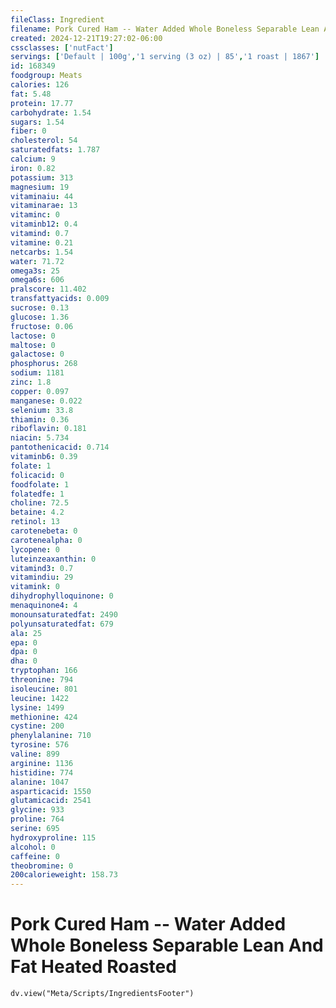 ```yaml
---
fileClass: Ingredient
filename: Pork Cured Ham -- Water Added Whole Boneless Separable Lean And Fat Heated Roasted
created: 2024-12-21T19:27:02-06:00
cssclasses: ['nutFact']
servings: ['Default | 100g','1 serving (3 oz) | 85','1 roast | 1867']
id: 168349
foodgroup: Meats
calories: 126
fat: 5.48
protein: 17.77
carbohydrate: 1.54
sugars: 1.54
fiber: 0
cholesterol: 54
saturatedfats: 1.787
calcium: 9
iron: 0.82
potassium: 313
magnesium: 19
vitaminaiu: 44
vitaminarae: 13
vitaminc: 0
vitaminb12: 0.4
vitamind: 0.7
vitamine: 0.21
netcarbs: 1.54
water: 71.72
omega3s: 25
omega6s: 606
pralscore: 11.402
transfattyacids: 0.009
sucrose: 0.13
glucose: 1.36
fructose: 0.06
lactose: 0
maltose: 0
galactose: 0
phosphorus: 268
sodium: 1181
zinc: 1.8
copper: 0.097
manganese: 0.022
selenium: 33.8
thiamin: 0.36
riboflavin: 0.181
niacin: 5.734
pantothenicacid: 0.714
vitaminb6: 0.39
folate: 1
folicacid: 0
foodfolate: 1
folatedfe: 1
choline: 72.5
betaine: 4.2
retinol: 13
carotenebeta: 0
carotenealpha: 0
lycopene: 0
luteinzeaxanthin: 0
vitamind3: 0.7
vitamindiu: 29
vitamink: 0
dihydrophylloquinone: 0
menaquinone4: 4
monounsaturatedfat: 2490
polyunsaturatedfat: 679
ala: 25
epa: 0
dpa: 0
dha: 0
tryptophan: 166
threonine: 794
isoleucine: 801
leucine: 1422
lysine: 1499
methionine: 424
cystine: 200
phenylalanine: 710
tyrosine: 576
valine: 899
arginine: 1136
histidine: 774
alanine: 1047
asparticacid: 1550
glutamicacid: 2541
glycine: 933
proline: 764
serine: 695
hydroxyproline: 115
alcohol: 0
caffeine: 0
theobromine: 0
200calorieweight: 158.73
---
```


# Pork Cured Ham -- Water Added Whole Boneless Separable Lean And Fat Heated Roasted

```dataviewjs
dv.view("Meta/Scripts/IngredientsFooter")
```